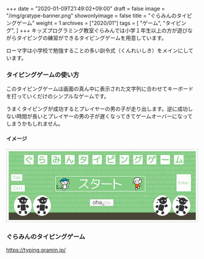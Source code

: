 +++
date = "2020-01-09T21:49:02+09:00"
draft = false
image = "/img/gratype-banner.png"
showonlyimage = false
title = "ぐらみんのタイピングゲーム"
weight = 1
archives = ["2020/01"]
tags = [
  "ゲーム",
  "タイピング",
]
+++
キッズプログラミング教室ぐらみんでは小学１年生以上の方が遊びながらタイピングの練習ができるタイピングゲームを用意しています。

ローマ字は小学校で勉強することの多い訓令式（くんれいしき）をメインにしています。
<!--more-->


### タイピングゲームの使い方
このタイピングゲームは画面の真ん中に表示された文字列に合わせてキーボードを打っていくだけのシンプルなゲームです。

うまくタイピングが成功するとプレイヤーの男の子が走り出します。逆に成功しない時間が長いとプレイヤーの男の子が遅くなってきてゲームオーバーになってしまうかもしれません。

#### イメージ
<a href='https://typing.gramin.jp/'><img src='/img/gratype-banner.png' style='width:600px;border-color:#aaaaaa;border-style:dotted;border-width:0.5px;padding:5px;' /></a>

### ぐらみんのタイピングゲーム
https://typing.gramin.jp/
